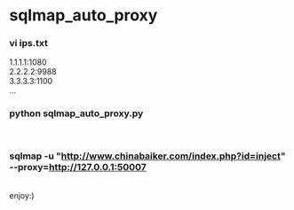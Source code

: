 # sqlmap_auto_proxy

### vi ips.txt

1.1.1.1:1080 <br>
2.2.2.2:9988  <br>
3.3.3.3:1100 <br>
...
 <br>
### python sqlmap_auto_proxy.py

 <br>
 
### sqlmap -u "http://www.chinabaiker.com/index.php?id=inject" --proxy=http://127.0.0.1:50007

<br>
enjoy:)
